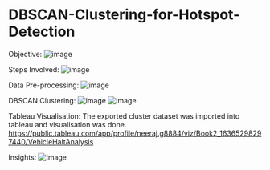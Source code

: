 # DBSCAN-Clustering-for-Hotspot-Detection

Objective:
![image](https://user-images.githubusercontent.com/91423180/193449068-0a7dfb67-258a-4c70-a6bd-6a8886dee979.png)

Steps Involved:
![image](https://user-images.githubusercontent.com/91423180/193449203-87756904-021e-48b0-a42d-94a6d9a19cd0.png)

Data Pre-processing:
![image](https://user-images.githubusercontent.com/91423180/193449245-7d56d6bf-6b81-40d2-94d5-1d87eac687ad.png)


DBSCAN Clustering:
![image](https://user-images.githubusercontent.com/91423180/193449160-06ce95a0-3b8b-4af4-a65d-2ef1d16e043d.png)
    ![image](https://user-images.githubusercontent.com/91423180/193449165-54a93c0f-ecf5-451c-a66e-fb17ec79ac69.png)


Tableau Visualisation:
The exported cluster dataset was imported into tableau and visualisation was done.
https://public.tableau.com/app/profile/neeraj.g8884/viz/Book2_16365298297440/VehicleHaltAnalysis

Insights:
![image](https://user-images.githubusercontent.com/91423180/193449311-0abc8e01-55e2-40a2-a381-a77ed8e9ef86.png)

